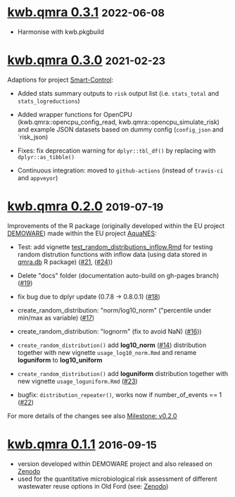 # [kwb.qmra 0.3.1](https://github.com/KWB-R/kwb.qmra/releases/tag/v0.3.1) <small>2022-06-08</small>

* Harmonise with kwb.pkgbuild

# [kwb.qmra 0.3.0](https://github.com/KWB-R/kwb.qmra/releases/tag/v0.3.0) <small>2021-02-23</small>

Adaptions for project [Smart-Control](https://www.kompetenz-wasser.de/en/project/smart-control/):

* Added stats summary outputs to `risk` output list (i.e. `stats_total` and 
`stats_logreductions`)

* Added wrapper functions for OpenCPU (kwb.qmra::opencpu_config_read, 
kwb.qmra::opencpu_simulate_risk) and example JSON datasets based on dummy config
(`config_json` and `risk_json)

* Fixes: fix deprecation warning for `dplyr::tbl_df()` by replacing with 
`dplyr::as_tibble()`

* Continuous integration: moved to `github-actions` (instead of `travis-ci` and 
`appveyor`)

# [kwb.qmra 0.2.0](https://github.com/KWB-R/kwb.qmra/releases/tag/v0.2.0) <small>2019-07-19</small>

Improvements of the R package (originally developed within the EU project [DEMOWARE](http://www.demoware.eu/en))
made within the EU project [AquaNES](http://www.aquanes-h2020.eu): 

* Test: add vignette [test_random_distributions_inflow.Rmd](https://github.com/KWB-R/kwb.qmra/blob/master/vignettes/test_random_distributions_inflow.Rmd) for testing random distrution functions with inflow data (using data stored in 
[qmra.db](https://github.com/kwb-r/qmra.db) R package) ([#21](https://github.com/KWB-R/kwb.qmra/issues/21), 
([#24](https://github.com/KWB-R/kwb.qmra/issues/24))) 

* Delete "docs" folder (documentation auto-build on gh-pages branch) ([#19](https://github.com/KWB-R/kwb.qmra/issues/19))

* fix bug due to dplyr update (0.7.8 -> 0.8.0.1) ([#18](https://github.com/KWB-R/kwb.qmra/issues/18)) 

* create_random_distribution: "norm/log10_norm" ("percentile under min/max as variable) 
([#17](https://github.com/KWB-R/kwb.qmra/issues/17))

* create_random_distribution: "lognorm" (fix to avoid NaN) ([#16](https://github.com/KWB-R/kwb.qmra/issues/16)))

* `create_random_distribution()` add **log10_norm** ([#14](https://github.com/KWB-R/kwb.qmra/issues/14)) distribution together with new vignette `usage_log10_norm.Rmd` and rename **loguniform** to **log10_uniform**

* `create_random_distribution()` add  **loguniform** distribution together with new vignette `usage_loguniform.Rmd` ([#23](https://github.com/KWB-R/kwb.qmra/issues/23))

* bugfix: `distribution_repeater()`, works now if number_of_events == 1 ([#22](https://github.com/KWB-R/kwb.qmra/issues/22))

For more details of the changes see also [Milestone: v0.2.0](https://github.com/KWB-R/kwb.qmra/milestone/5) 

# [kwb.qmra 0.1.1](https://github.com/KWB-R/kwb.qmra/releases/tag/v.0.1.1) <small>2016-09-15</small>

* version developed within DEMOWARE project and also released on [Zenodo](https://zenodo.org/record/154111) 
* used for the quantitative microbiological risk assessment of different wastewater reuse options in Old Ford (see: [Zenodo](https://doi.org/10.5281/zenodo.159527))
